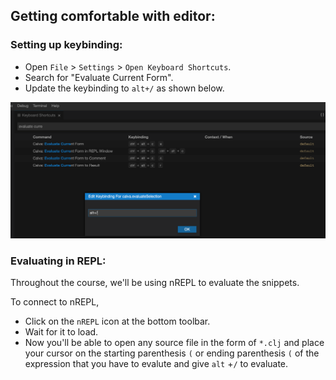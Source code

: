 
## Getting comfortable with editor:

### Setting up keybinding:
 
 - Open `File` > `Settings` > `Open Keyboard Shortcuts`.
 - Search for "Evaluate Current Form".
 - Update the keybinding to `alt+/` as shown below.

![alt text](images/key_binding.png "Keyboard config")


### Evaluating in REPL:

Throughout the course, we'll be using nREPL to evaluate the snippets.

To connect to nREPL,

- Click on the `nREPL` icon at the bottom toolbar.
- Wait for it to load.
- Now you'll be able to open any source file in the form of `*.clj` and place your cursor on the starting parenthesis `(` or ending parenthesis `(` of the expression that you have to evalute and give `alt` +`/` to evaluate.